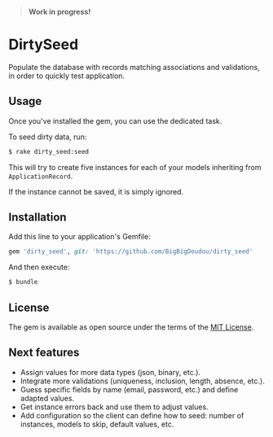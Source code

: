 > **Work in progress!**

# DirtySeed

Populate the database with records matching associations and validations, in order to quickly test application.

## Usage

Once you've installed the gem, you can use the dedicated task.

To seed dirty data, run:
```bash
$ rake dirty_seed:seed
```

This will try to create five instances for each of your models inheriting from `ApplicationRecord`.

If the instance cannot be saved, it is simply ignored.

## Installation

Add this line to your application's Gemfile:

```ruby
gem 'dirty_seed', git: 'https://github.com/BigBigDoudou/dirty_seed'
```

And then execute:
```bash
$ bundle
```

## License

The gem is available as open source under the terms of the [MIT License](https://opensource.org/licenses/MIT).

## Next features

* Assign values for more data types (json, binary, etc.).
* Integrate more validations (uniqueness, inclusion, length, absence, etc.).
* Guess specific fields by name (email, password, etc.) and define adapted values.
* Get instance errors back and use them to adjust values.
* Add configuration so the client can define how to seed: number of instances, models to skip, default values, etc.

